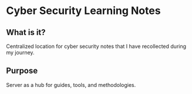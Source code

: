 # Cyber Security Learning Notes

## What is it?
Centralized location for cyber security notes that I have recollected during my journey.

## Purpose
Server as a hub for guides, tools, and methodologies.
